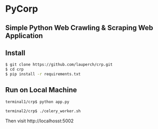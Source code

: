 # PyCorp
## Simple Python Web Crawling & Scraping Web Application

## Install
 ```sh
 $ git clone https://github.com/lauperch/crp.git
 $ cd crp
 $ pip install -r requirements.txt
 ```

## Run on Local Machine
```sh
terminal1/crp$ python app.py
```
```sh
terminal2/crp$ ./celery_worker.sh
```
Then visit http://localhosst:5002
